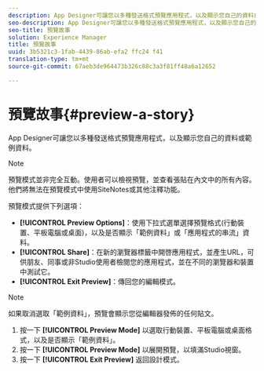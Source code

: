```yaml
---
description: App Designer可讓您以多種發送格式預覽應用程式，以及顯示您自己的資料或範例資料。
seo-description: App Designer可讓您以多種發送格式預覽應用程式，以及顯示您自己的資料或範例資料。
seo-title: 預覽故事
solution: Experience Manager
title: 預覽故事
uuid: 3b5321c3-1fab-4439-86ab-efa2 ffc24 f41
translation-type: tm+mt
source-git-commit: 67aeb3de964473b326c88c3a3f81ff48a6a12652

---
```



# 預覽故事{#preview-a-story}

App Designer可讓您以多種發送格式預覽應用程式，以及顯示您自己的資料或範例資料。

>[!NOTE]
>
>預覽模式並非完全互動。使用者可以檢視預覽，並查看張貼在內文中的所有內容。他們將無法在預覽模式中使用SiteNotes或其他注釋功能。

預覽模式提供下列選項：

* **[!UICONTROL Preview Options]**：使用下拉式選單選擇預覽格式(行動裝置、平板電腦或桌面)，以及是否顯示「範例資料」或「應用程式的串流」資料。
* **[!UICONTROL Share]**：在新的瀏覽器標籤中開啓應用程式，並產生URL，可供朋友、同事或非Studio使用者檢閱您的應用程式，並在不同的瀏覽器和裝置中測試它。
* **[!UICONTROL Exit Preview]**：傳回您的編輯模式。

>[!NOTE]
>
>如果取消選取「範例資料」，預覽會顯示您從編輯器發佈的任何貼文。

1. 按一下 **[!UICONTROL Preview Mode]** 以選取行動裝置、平板電腦或桌面格式，以及是否顯示「範例資料」。
1. 按一下 **[!UICONTROL Preview Mode]** 以展開預覽，以填滿Studio視窗。
1. 按一下 **[!UICONTROL Exit Preview]** 返回設計模式。
